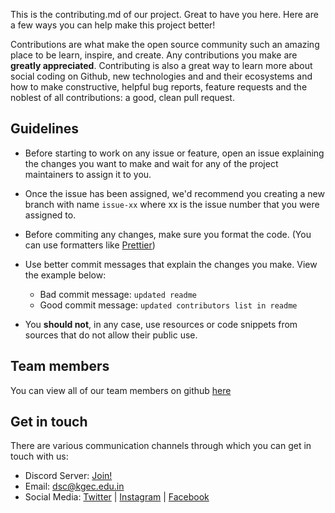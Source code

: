 This is the contributing.md of our project. Great to have you here. Here are a few ways you can help make this project better!

Contributions are what make the open source community such an amazing place to be learn, inspire, and create.
Any contributions you make are **greatly appreciated**.
Contributing is also a great way to learn more about social coding on Github, new technologies and and their ecosystems and how to make constructive, helpful bug reports, feature requests and the noblest of all contributions: a good, clean pull request.

## Guidelines

-   Before starting to work on any issue or feature, open an issue explaining the changes you want to make and wait for any of the project maintainers to assign it to you.
-   Once the issue has been assigned, we'd recommend you creating a new branch with name `issue-xx` where xx is the issue number that you were assigned to.
-   Before commiting any changes, make sure you format the code. (You can use formatters like [Prettier](https://prettier.io/))
-   Use better commit messages that explain the changes you make. View the example below:

    -   Bad commit message: `updated readme`
    -   Good commit message: `updated contributors list in readme`

-   You **should not**, in any case, use resources or code snippets from sources that do not allow their public use.

## Team members

You can view all of our team members on github [here](https://github.com/orgs/DSCKGEC/people)

## Get in touch

There are various communication channels through which you can get in touch with us:

-   Discord Server: [Join!](https://dsck.ml/discord)
-   Email: dsc@kgec.edu.in
-   Social Media: [Twitter](https://dsck.ml/twitter) | [Instagram](https://dsck.ml/instagram) | [Facebook](https://dsck.ml/facebook)
